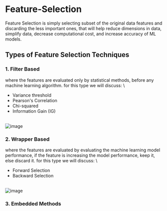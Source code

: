 # Feature-Selection 
Feature Selection is simply selecting subset of the original data features and discarding the less important ones, that will help reduce dimensions in data, simplify data, decrease computational cost, and increase accuracy of ML models.


## Types of Feature Selection Techniques


### 1. Filter Based

where the features are evaluated only by statistical methods, before any machine learning algorithm. for this type we will discuss:
\
- Variance threshold
- Pearson's Correlation
- Chi-squared
- Information Gain (IG)

\
![image](https://github.com/user-attachments/assets/d96ac008-33af-431e-8ed3-2e54e375eb83)



### 2. Wrapper Based

where the features are evaluated by evaluating the machine learning model performance, if the feature is increasing the model performance, keep it, else discard it. for this type we will discuss:
\
- Forward Selection
- Backward Selection

\
![image](https://github.com/user-attachments/assets/4177f81d-b017-436e-9046-5346b481eb54)



### 3. Embedded Methods

